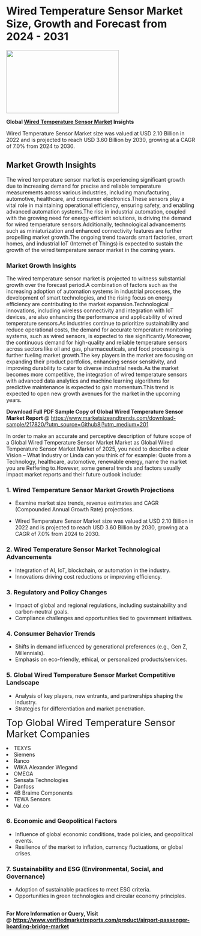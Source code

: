 <H1>Wired Temperature Sensor Market Size, Growth and Forecast from 2024 - 2031</H1><img class="aligncenter size-medium wp-image-584254" src="https://thirdeyenews.in/wp-content/uploads/2024/09/Global-Market-Research-300x168.jpeg" alt="" width="300" height="168" /><p><strong>Global&nbsp;<a href="https://www.marketsizeandtrends.com/download-sample/217820/?utm_source=Github8j?utm_medium=201">Wired Temperature Sensor Market</a> Insights</strong></p><p>Wired Temperature Sensor Market size was valued at USD 2.10 Billion in 2022 and is projected to reach USD 3.60 Billion by 2030, growing at a CAGR of 7.0% from 2024 to 2030.</p><p><h2>Market Growth Insights</h2> The wired temperature sensor market is experiencing significant growth due to increasing demand for precise and reliable temperature measurements across various industries, including manufacturing, automotive, healthcare, and consumer electronics.These sensors play a vital role in maintaining operational efficiency, ensuring safety, and enabling advanced automation systems.The rise in industrial automation, coupled with the growing need for energy-efficient solutions, is driving the demand for wired temperature sensors.Additionally, technological advancements such as miniaturization and enhanced connectivity features are further propelling market growth.The ongoing trend towards smart factories, smart homes, and industrial IoT (Internet of Things) is expected to sustain the growth of the wired temperature sensor market in the coming years. <h3>Market Growth Insights</h3> The wired temperature sensor market is projected to witness substantial growth over the forecast period.A combination of factors such as the increasing adoption of automation systems in industrial processes, the development of smart technologies, and the rising focus on energy efficiency are contributing to the market expansion.Technological innovations, including wireless connectivity and integration with IoT devices, are also enhancing the performance and applicability of wired temperature sensors.As industries continue to prioritize sustainability and reduce operational costs, the demand for accurate temperature monitoring systems, such as wired sensors, is expected to rise significantly.Moreover, the continuous demand for high-quality and reliable temperature sensors across sectors like oil and gas, pharmaceuticals, and food processing is further fueling market growth.The key players in the market are focusing on expanding their product portfolios, enhancing sensor sensitivity, and improving durability to cater to diverse industrial needs.As the market becomes more competitive, the integration of wired temperature sensors with advanced data analytics and machine learning algorithms for predictive maintenance is expected to gain momentum.This trend is expected to open new growth avenues for the market in the upcoming years.</p><p><span class=""><strong>Download Full PDF Sample Copy of Global Wired Temperature Sensor Market Report</strong> @ <a href="https://www.marketsizeandtrends.com/download-sample/217820/?utm_source=Github8j?utm_medium=201" target="_blank">https://www.marketsizeandtrends.com/download-sample/217820/?utm_source=Github8j?utm_medium=201</a></span></p><p>In order to make an accurate and perceptive description of future scope of a Global&nbsp;Wired Temperature Sensor Market Market as Global&nbsp;Wired Temperature Sensor Market Market of 2025, you need to describe a clear Vision &ndash; What Industry or Linda can you think of for example: Quote from a Technology, healthcare, automotive, renewable energy, name the market you are Reffering to.However, some general trends and factors usually impact market reports and their future outlook include:</p><h3>1.&nbsp;<strong>Wired Temperature Sensor Market Growth Projections</strong></h3><ul><li>Examine market size trends, revenue estimates and CAGR (Compounded Annual Growth Rate) projections.</li><li><p>Wired Temperature Sensor Market size was valued at USD 2.10 Billion in 2022 and is projected to reach USD 3.60 Billion by 2030, growing at a CAGR of 7.0% from 2024 to 2030.</p></li></ul><h3>2.&nbsp;<strong>Wired Temperature Sensor Market Technological Advancements</strong></h3><ul><li>Integration of AI, IoT, blockchain, or automation in the industry.</li><li>Innovations driving cost reductions or improving efficiency.</li></ul><h3>3.&nbsp;<strong>Regulatory and Policy Changes</strong></h3><ul><li>Impact of global and regional regulations, including sustainability and carbon-neutral goals.</li><li>Compliance challenges and opportunities tied to government initiatives.</li></ul><h3>4.&nbsp;<strong>Consumer Behavior Trends</strong></h3><ul><li>Shifts in demand influenced by generational preferences (e.g., Gen Z, Millennials).</li><li>Emphasis on eco-friendly, ethical, or personalized products/services.</li></ul><h3>5.&nbsp;<strong>Global Wired Temperature Sensor Market Competitive Landscape</strong></h3><ul><li>Analysis of key players, new entrants, and partnerships shaping the industry.</li><li>Strategies for differentiation and market penetration.</li></ul><p data-pm-slice="1 1 []"><span style="color: inherit; font-family: inherit; font-size: 25px;">Top Global Wired Temperature Sensor Market Companies</span></p><div class="" data-test-id=""><p><li>TEXYS</li><li> Siemens</li><li> Ranco</li><li> WIKA Alexander Wiegand</li><li> OMEGA</li><li> Sensata Technologies</li><li> Danfoss</li><li> 4B Braime Components</li><li> TEWA Sensors</li><li> Val.co</li></p></div><h3>6.&nbsp;<strong>Economic and Geopolitical Factors</strong></h3><ul><li>Influence of global economic conditions, trade policies, and geopolitical events.</li><li>Resilience of the market to inflation, currency fluctuations, or global crises.</li></ul><h3>7.&nbsp;<strong>Sustainability and ESG (Environmental, Social, and Governance)</strong></h3><ul><li>Adoption of sustainable practices to meet ESG criteria.</li><li>Opportunities in green technologies and circular economy principles.</li></ul><h2><strong style="font-size: 14px;">For More Information or Query, Visit @&nbsp;</strong><a style="background-color: #ffffff; font-size: 14px;" href="https://www.marketsizeandtrends.com/report/wired-temperature-sensor-market/" target="_blank">https://www.verifiedmarketreports.com/product/airport-passenger-boarding-bridge-market</a></h2>